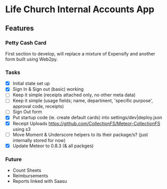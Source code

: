 # Life Church Internal Accounts App

## Features

### Petty Cash Card
First section to develop, will replace a mixture of Expensify and another form built using Web2py.

### Tasks
- [x] Initial state set up
- [x] Sign In & Sign out (basic) working
- [ ] Keep it simple (receipts attached only, no other meta data)
- [ ] Keep it simple (usage fields; name, department, 'specific purpose', approval code, receipts)
- [ ] Sign Out form
- [x] Put startup code (ie. create default cards) into settings/dev|deploy.json
- [x] Receipt Uploads https://github.com/CollectionFS/Meteor-CollectionFS using s3
- [ ] Move Moment & Underscore helpers to its their package/s? (just internally stored for now)
- [x] Update Meteor to 0.8.3 (& all packges)

### Future
* Count Sheets
* Reimbursements
* Reports linked with Saasu

